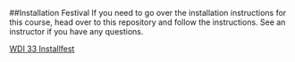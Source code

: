 ##Installation Festival
If you need to go over the installation instructions for this course, head over to this repository and follow the instructions.  See an instructor if you have any questions.

[WDI 33 Installfest](https://github.com/SF-WDI-LABS/installfest)
